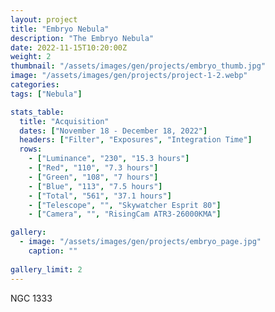 ```yaml
---
layout: project
title: "Embryo Nebula"
description: "The Embryo Nebula"
date: 2022-11-15T10:20:00Z
weight: 2
thumbnail: "/assets/images/gen/projects/embryo_thumb.jpg"
image: "/assets/images/gen/projects/project-1-2.webp"
categories: 
tags: ["Nebula"]

stats_table:
  title: "Acquisition"
  dates: ["November 18 - December 18, 2022"]
  headers: ["Filter", "Exposures", "Integration Time"]
  rows:
    - ["Luminance", "230", "15.3 hours"]
    - ["Red", "110", "7.3 hours"] 
    - ["Green", "108", "7 hours"]
    - ["Blue", "113", "7.5 hours"]
    - ["Total", "561", "37.1 hours"]
    - ["Telescope", "", "Skywatcher Esprit 80"]
    - ["Camera", "", "RisingCam ATR3-26000KMA"]

gallery:
  - image: "/assets/images/gen/projects/embryo_page.jpg"
    caption: ""
  
gallery_limit: 2
---
```


NGC 1333
